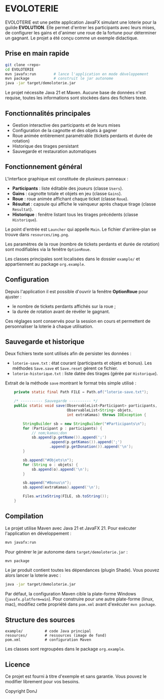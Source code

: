 # EVOLOTERIE

EVOLOTERIE est une petite application JavaFX simulant une loterie pour la guilde **EVOLUTION**. Elle permet d'entrer les participants avec leurs mises, de configurer les gains et d'animer une roue de la fortune pour déterminer un gagnant. Le projet a été conçu comme un exemple didactique.

## Prise en main rapide

```bash
git clone <repo>
cd EVOLOTERIE
mvn javafx:run        # lance l'application en mode développement
mvn package           # construit le jar autonome
java -jar target/demoloterie.jar
```

Le projet nécessite Java 21 et Maven. Aucune base de données n'est requise, toutes les informations sont stockées dans des fichiers texte.

## Fonctionnalités principales

- Gestion interactive des participants et de leurs mises
- Configuration de la cagnotte et des objets à gagner
- Roue animée entièrement paramétrable (tickets perdants et durée de rotation)
- Historique des tirages persistant
- Sauvegarde et restauration automatiques

## Fonctionnement général

L'interface graphique est constituée de plusieurs panneaux :

- **Participants** : liste éditable des joueurs (classe `Users`).
- **Gains** : cagnotte totale et objets en jeu (classe `Gains`).
- **Roue** : roue animée affichant chaque ticket (classe `Roue`).
- **Résultat** : capsule qui affiche le vainqueur après chaque tirage (classe `Resultat`).
- **Historique** : fenêtre listant tous les tirages précédents (classe `Historique`).

Le point d'entrée est `Launcher` qui appelle `Main`. Le fichier d'arrière-plan se trouve dans `resources/img.png`.

Les paramètres de la roue (nombre de tickets perdants et durée de rotation) sont modifiables via la fenêtre `OptionRoue`.

Les classes principales sont localisées dans le dossier `example/` et appartiennent au package `org.example`.

## Configuration

Depuis l'application il est possible d'ouvrir la fenêtre **OptionRoue** pour ajuster :

- le nombre de tickets perdants affichés sur la roue ;
- la durée de rotation avant de révéler le gagnant.

Ces réglages sont conservés pour la session en cours et permettent de personnaliser la loterie à chaque utilisation.

## Sauvegarde et historique

Deux fichiers texte sont utilisés afin de persister les données :

- `loterie-save.txt` : état courant (participants et objets et bonus). Les méthodes `Save.save` et `Save.reset` gèrent ce fichier.
- `loterie-historique.txt` : liste datée des tirages (gérée par `Historique`).

Extrait de la méthode `save` montrant le format très simple utilisé :

```java
    private static final Path FILE = Path.of("loterie-save.txt");

    /* ---------- Sauvegarde ---------- */
    public static void save(ObservableList<Participant> participants,
                            ObservableList<String> objets,
                            int extraKamas) throws IOException {

        StringBuilder sb = new StringBuilder("#Participants\n");
        for (Participant p : participants) {
            // nom;kamas;don
            sb.append(p.getName()).append(';')
                    .append(p.getKamas()).append(';')
                    .append(p.getDonation()).append('\n');
        }

        sb.append("#Objets\n");
        for (String o : objets) {
            sb.append(o).append('\n');
        }

        sb.append("#Bonus\n");
        sb.append(extraKamas).append('\n');

        Files.writeString(FILE, sb.toString());
    }
```

## Compilation

Le projet utilise Maven avec Java 21 et JavaFX 21.
Pour exécuter l'application en développement :

```bash
mvn javafx:run
```

Pour générer le jar autonome dans `target/demoloterie.jar` :

```bash
mvn package
```

Le jar produit contient toutes les dépendances (plugin Shade). Vous pouvez alors lancer la loterie avec :

```bash
java -jar target/demoloterie.jar
```

Par défaut, la configuration Maven cible la plate-forme Windows (`javafx.platform=win`).
Pour construire pour une autre plate-forme (linux, mac), modifiez cette propriété dans `pom.xml` avant d'exécuter `mvn package`.

## Structure des sources

```
example/          # code Java principal
resources/        # ressources (image de fond)
pom.xml           # configuration Maven
```

Les classes sont regroupées dans le package `org.example`.

## Licence

Ce projet est fourni à titre d'exemple et sans garantie. Vous pouvez le modifier librement pour vos besoins.


Copyright DonJ
